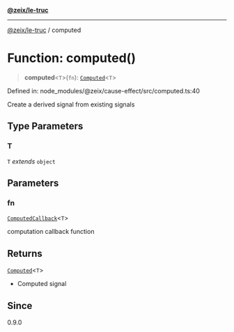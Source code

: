 [**@zeix/le-truc**](../README.md)

---

[@zeix/le-truc](../globals.md) / computed

# Function: computed()

> **computed**\<`T`\>(`fn`): [`Computed`](../type-aliases/Computed.md)\<`T`\>

Defined in: node_modules/@zeix/cause-effect/src/computed.ts:40

Create a derived signal from existing signals

## Type Parameters

### T

`T` _extends_ `object`

## Parameters

### fn

[`ComputedCallback`](../type-aliases/ComputedCallback.md)\<`T`\>

computation callback function

## Returns

[`Computed`](../type-aliases/Computed.md)\<`T`\>

- Computed signal

## Since

0.9.0
